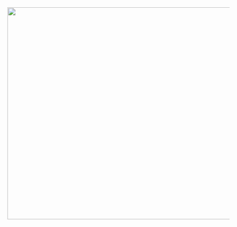 <div>
       <img src="/drive.google.com/file/d/1R4xjgO0YQmM7X-eTaZpELTdD9MHIyeUu/preview" width="640" height="480" allow="autoplay"><img>
</div>

<div id='Texto'>
       <h1></h1>
</div>
